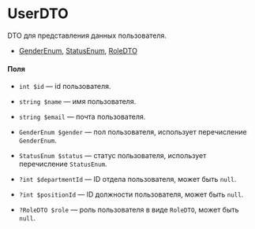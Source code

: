 # UserDTO

DTO для представления данных пользователя.

* [GenderEnum](/app/Enums/User/GenderEnum.md), [StatusEnum](/app/Enums/User/StatusEnum.md), [RoleDTO](/app/DTO/Roles/RoleDTO.md)

#### Поля

* `int $id` — id пользователя.

* `string $name` — имя пользователя.

* `string $email` — почта пользователя.

* `GenderEnum $gender` — пол пользователя, использует перечисление `GenderEnum`.

* `StatusEnum $status` — статус пользователя, использует перечисление `StatusEnum`.

* `?int $departmentId` — ID отдела пользователя, может быть `null`.
* `?int $positionId` — ID должности пользователя, может быть `null`.

* `?RoleDTO $role` — роль пользователя в виде `RoleDTO`, может быть `null`.
